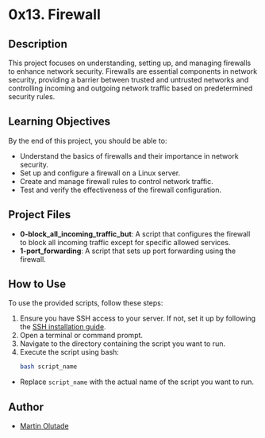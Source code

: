 # 0x13. Firewall

## Description

This project focuses on understanding, setting up, and managing firewalls to enhance network security. Firewalls are essential components in network security, providing a barrier between trusted and untrusted networks and controlling incoming and outgoing network traffic based on predetermined security rules.

## Learning Objectives

By the end of this project, you should be able to:

- Understand the basics of firewalls and their importance in network security.
- Set up and configure a firewall on a Linux server.
- Create and manage firewall rules to control network traffic.
- Test and verify the effectiveness of the firewall configuration.

## Project Files

- **0-block_all_incoming_traffic_but**: A script that configures the firewall to block all incoming traffic except for specific allowed services.
- **1-port_forwarding**: A script that sets up port forwarding using the firewall.

## How to Use

To use the provided scripts, follow these steps:

1. Ensure you have SSH access to your server. If not, set it up by following the [SSH installation guide](https://www.ssh.com/academy/ssh/installation).
2. Open a terminal or command prompt.
3. Navigate to the directory containing the script you want to run.
4. Execute the script using bash:
	```bash
	bash script_name
	```
- Replace `script_name` with the actual name of the script you want to run.

## Author

- [Martin Olutade](https://github.com/silgenius)
